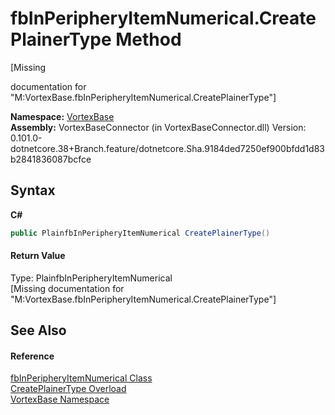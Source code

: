 # fbInPeripheryItemNumerical.CreatePlainerType Method 
 

\[Missing <summary> documentation for "M:VortexBase.fbInPeripheryItemNumerical.CreatePlainerType"\]

**Namespace:**&nbsp;<a href="N_VortexBase.md">VortexBase</a><br />**Assembly:**&nbsp;VortexBaseConnector (in VortexBaseConnector.dll) Version: 0.101.0-dotnetcore.38+Branch.feature/dotnetcore.Sha.9184ded7250ef900bfdd1d83b2841836087bcfce

## Syntax

**C#**<br />
``` C#
public PlainfbInPeripheryItemNumerical CreatePlainerType()
```


#### Return Value
Type: PlainfbInPeripheryItemNumerical<br />\[Missing <returns> documentation for "M:VortexBase.fbInPeripheryItemNumerical.CreatePlainerType"\]

## See Also


#### Reference
<a href="T_VortexBase_fbInPeripheryItemNumerical.md">fbInPeripheryItemNumerical Class</a><br /><a href="Overload_VortexBase_fbInPeripheryItemNumerical_CreatePlainerType.md">CreatePlainerType Overload</a><br /><a href="N_VortexBase.md">VortexBase Namespace</a><br />